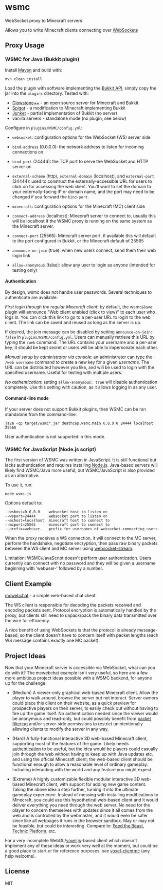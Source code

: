 # wsmc

WebSocket proxy to Minecraft servers

Allows you to write Minecraft clients connecting over [WebSockets](http://www.websocket.org/)

## Proxy Usage

### WSMC for Java (Bukkit plugin)

Install [Maven](https://maven.apache.org/) and build with:

    mvn clean install


Load the plugin with software implementing the [Bukkit API](https://github.com/Bukkit/Bukkit),
simply copy the jar into the `plugins` directory. Tested with:

* [Glowstone++](https://glowstoneplusplus.github.io) - an open source server for Minecraft and Bukkit
* [Spigot](https://www.spigotmc.org) - a modification to Minecraft implementing Bukkit
* [Junket](https://github.com/deathcap/Junket) - partial implementation of Bukkit (no server)
* vanilla servers - standalone mode (no plugin, see below)

Configure in `plugins/WSMC/config.yml`:

* `websocket`: configuration options for the WebSocket (WS) server side
 * `bind-address` (0.0.0.0): the network address to listen for incoming connections on
 * `bind-port` (24444): the TCP port to serve the WebSocket and HTTP server on
 * `external-scheme` (http), `external-domain` (localhost), and `external-port` (24444): used to
    construct the externally-accessible URL for users to click on for accessing the web client.
    You'll want to set the domain to your externally-facing IP or domain name, and the port may
    need to be changed if you forward the `bind-port`.

* `minecraft`: configuration options for the Minecraft (MC) client side
 * `connect-address` (localhost): Minecraft server to connect to, usually this will be localhost
    if the WSMC proxy is running on the same system as the Minecraft server.
 * `connect-port` (25565): Minecraft server port, if available this will default to the port configured
    in Bukkit, or the Minecraft default of 25565
 * `announce-on-join` (true): when new users connect, send them their web login link
 * `allow-anonymous` (false): allow any user to login as anyone (intended for testing only)

#### Authentication

By design, wsmc does not handle user passwords. Several techniques to authenticate are available:

*First login through the regular Minecraft client*: by default, the wsmc/Java plugin will announce
"Web client enabled (click to view)" to each user who logs in. You can click this link to go to a
per-user URL to login to the web client. The link can be saved and reused as long as the server is up.

If desired, the join message can be disabled by setting `announce-on-join: false` in `plugins/WSMC/config.yml`.
Users can manually retrieve this URL by typing the `/web` command. The URL contains your username and a per-user key;
it should be kept secret or users will be able to impersonate each other.

*Manual setup by administrator via console*: an administrator can type the `/web username` command
to create a new key for a given *username*. The URL can be distributed however you like,
and will be used to login with the specified username. Useful for testing with multiple users.

*No authentication*: setting `allow-anonymous: true` will disable authentication completely.
Use this setting with caution, as it allows logging in as any user.

#### Command-line mode

If your server does not support Bukkit plugins, then WSMC can be ran standalone from the
command-line:

    java -cp target/wsmc*.jar deathcap.wsmc.Main 0.0.0.0 24444 localhost 25565

User authentication is not supported in this mode.

### WSMC for JavaScript (Node.js script)

The first version of WSMC was written in JavaScript. It is still functional but
lacks authentication and requires installing [Node.js](http://nodejs.org/). Java-based servers
will likely find WSMC/Java more useful, but WSMC/JavaScript is also provided as an alternative.

To use it, run:

    node wsmc.js

Options default to:

    --wshost=0.0.0.0    websocket host to listen on
    --wsport=24444      websocket port to listen on
    --mchost=localhost  minecraft host to connect to
    --mcport=25565      minecraft port to connect to
    --prefix=webuser-   prefix for usernames of websocket-connecting users

When the proxy receives a WS connection, it will connect to the MC server, 
perform the handshake, negotiate encryption, then pass raw binary packets between
the WS client and MC server using [websocket-stream](https://github.com/maxogden/websocket-stream).

Limitation: WSMC/JavaScript doesn't perform user authentication. Users currently can connect
with no password and they will be given a username beginning with 'webuser-' followed by a number.

## Client Example

[mcwebchat](https://github.com/deathcap/wsmc/tree/master/examples/mcwebchat) - a simple web-based chat client

The WS client is responsible for decoding the packets received and encoding packets sent.
Protocol encryption is automatically handled by the proxy, but clients still need to unpack/pack
the binary data transmitted over the wire for efficiency. 

A nice benefit of using WebSockets is that the protocol is already message-based, so the client 
doesn't have to concern itself with packet lengths (each WS message contains exactly one MC packet).

## Project Ideas

Now that your Minecraft server is accessible via WebSocket, what can you do with it? The mcwebchat
example isn't very useful, so here are a few more ambitious project ideas possible with a WSMC backend, 
for anyone up for the challenge:

* (Medium) A viewer-only graphical web-based Minecraft client. Allow the player to walk
around, browse the server but not interact. Server owners could place this client on their website,
as a quick preview for prospective players on their server, to easily check out without having to
fire up the game itself. No authentication needed since the viewer would be anonymous and read-only,
but could possibly benefit from [packet filtering](https://github.com/deathcap/wsmc/issues/3) and/or
server-side permissions to restrict unintentionally allowing clients to modify the server in any way.

* (Hard) A fully-functional interactive 3D web-based Minecraft client, supporting most of the features
of the game. Likely needs [authentication](https://github.com/deathcap/wsmc/issues/2) to be useful, but
the idea would be players could casually join through the web without having to keep up with Java updates
etc. and using the official Minecraft client; the web-based client should be functional enough to allow
a reasonable level of ordinary gameplay. Including interacting with the world and any feature you might expect.

* (Extreme) A highly customizable flexible modular interactive 3D web-based Minecraft client, with support for adding
new game content. Taking the above idea a step further, turning it into the ultimate gameplay experience.
Instead of messing with installing modifications to Minecraft, you could use this hypothetical web-based client
and it would deliver everything you need through the web server. No need for the player to concern themselves
with updates since it all comes from the web and is controlled by the webmaster, and it would even be safer since
like all webpages it runs in the browser sandbox. May or may not be feasible, but could be interesting.
Compare to: [Feed the Beast](http://feed-the-beast.com/), [Technic Platform](http://www.minecraftforge.net/), etc.


For a very incomplete WebGL/[voxel.js](http://voxeljs.com/)-based client which doesn't implement any of these ideas
or work very well at the moment, but could be a good place to start or for reference purposes, see [voxel-clientmc](https://github.com/deathcap/voxel-clientmc)
(any help welcome).

## License

MIT
